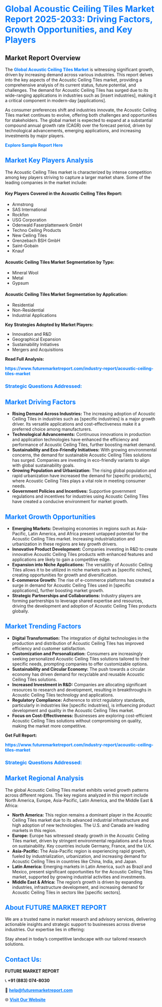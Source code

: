 <h1 style="color: #007BFF;">Global Acoustic Ceiling Tiles Market Report 2025-2033: Driving Factors, Growth Opportunities, and Key Players</h1>

<section id="overview">
<h2>Market Report Overview</h2>
<p>The <a href="https://www.futuremarketreport.com/industry-report/acoustic-ceiling-tiles-market" style="color: #007BFF; text-decoration: none;"><strong>Global Acoustic Ceiling Tiles Market</strong></a> is witnessing significant growth, driven by increasing demand across various industries. This report delves into the key aspects of the Acoustic Ceiling Tiles market, providing a comprehensive analysis of its current status, future potential, and challenges. The demand for Acoustic Ceiling Tiles has surged due to its wide-ranging applications in industries such as [insert industries], making it a critical component in modern-day [applications].</p>
<p>As consumer preferences shift and industries innovate, the Acoustic Ceiling Tiles market continues to evolve, offering both challenges and opportunities for stakeholders. The global market is expected to expand at a substantial compound annual growth rate (CAGR) over the forecast period, driven by technological advancements, emerging applications, and increasing investments by major players.</p>
</section>

<section id="overview">
<p><a href="https://www.futuremarketreport.com/request-sample/reportId=115021" style="color: #007BFF; text-decoration: none;"><strong>Explore Sample Report Here</strong></a></p>
</section>

<section id="key-players">
<h2 style="color: #007BFF;">Market Key Players Analysis</h2>
<p>The Acoustic Ceiling Tiles market is characterized by intense competition among key players striving to capture a larger market share. Some of the leading companies in the market include:</p>
<h4>Key Players Covered in the Acoustic Ceiling Tiles Report:</h4>
<ul><li>Armstrong</li><li>SAS International</li><li>Rockfon</li><li>USG Corporation</li><li>Odenwald Faserplattenwerk GmbH</li><li>Techno Ceiling Products</li><li>New Ceiling Tiles</li><li>Grenzebach BSH GmbH</li><li>Saint-Gobain</li><li>Knauf</li></ul>
<h4>Acoustic Ceiling Tiles Market Segmentation by Type:</h4>
<ul><li>Mineral Wool</li><li>Metal</li><li>Gypsum</li></ul>

<h4>Acoustic Ceiling Tiles Market Segmentation by Application:</h4>
<ul><li>Residential</li><li>Non-Residential</li><li>Industrial Applications</li></ul>
<p><strong>Key Strategies Adopted by Market Players:</strong></p>
<ul>
<li>Innovation and R&D</li>
<li>Geographical Expansion</li>
<li>Sustainability Initiatives</li>
<li>Mergers and Acquisitions</li>
</ul>
</section>

<section>
<p><strong>Read Full Analysis: </strong></p><a href="https://www.futuremarketreport.com/industry-report/acoustic-ceiling-tiles-market" style="color: #007BFF; text-decoration: none;"><strong>https://www.futuremarketreport.com/industry-report/acoustic-ceiling-tiles-market</strong></a>
<h3 style="color: #007BFF;">Strategic Questions Addressed:</h3>
</section>

<section id="driving-factors">
<h2 style="color: #007BFF;">Market Driving Factors</h2>
<ul>
<li><strong>Rising Demand Across Industries:</strong> The increasing adoption of Acoustic Ceiling Tiles in industries such as [specific industries] is a major growth driver. Its versatile applications and cost-effectiveness make it a preferred choice among manufacturers.</li>
<li><strong>Technological Advancements:</strong> Continuous innovations in production and application technologies have enhanced the efficiency and performance of Acoustic Ceiling Tiles, further boosting market demand.</li>
<li><strong>Sustainability and Eco-Friendly Initiatives:</strong> With growing environmental concerns, the demand for sustainable Acoustic Ceiling Tiles solutions has surged. Companies are investing in eco-friendly variants to align with global sustainability goals.</li>
<li><strong>Growing Population and Urbanization:</strong> The rising global population and rapid urbanization have increased the demand for [specific products], where Acoustic Ceiling Tiles plays a vital role in meeting consumer needs.</li>
<li><strong>Government Policies and Incentives:</strong> Supportive government regulations and incentives for industries using Acoustic Ceiling Tiles have created a conducive environment for market growth.</li>
</ul>
</section>

<section id="growth-opportunities">
<h2 style="color: #007BFF;">Market Growth Opportunities</h2>
<ul>
<li><strong>Emerging Markets:</strong> Developing economies in regions such as Asia-Pacific, Latin America, and Africa present untapped potential for the Acoustic Ceiling Tiles market. Increasing industrialization and urbanization in these regions are key growth drivers.</li>
<li><strong>Innovative Product Development:</strong> Companies investing in R&D to create innovative Acoustic Ceiling Tiles products with enhanced features and applications are likely to gain a competitive edge.</li>
<li><strong>Expansion into Niche Applications:</strong> The versatility of Acoustic Ceiling Tiles allows it to be utilized in niche markets such as [specific niches], creating opportunities for growth and diversification.</li>
<li><strong>E-commerce Growth:</strong> The rise of e-commerce platforms has created a surge in demand for Acoustic Ceiling Tiles used in [specific applications], further boosting market growth.</li>
<li><strong>Strategic Partnerships and Collaborations:</strong> Industry players are forming partnerships to leverage shared expertise and resources, driving the development and adoption of Acoustic Ceiling Tiles products globally.</li>
</ul>
</section>

<section id="trending-factors">
<h2 style="color: #007BFF;">Market Trending Factors</h2>
<ul>
<li><strong>Digital Transformation:</strong> The integration of digital technologies in the production and distribution of Acoustic Ceiling Tiles has improved efficiency and customer satisfaction.</li>
<li><strong>Customization and Personalization:</strong> Consumers are increasingly seeking personalized Acoustic Ceiling Tiles solutions tailored to their specific needs, prompting companies to offer customizable options.</li>
<li><strong>Sustainability and Circular Economy:</strong> The push towards a circular economy has driven demand for recyclable and reusable Acoustic Ceiling Tiles solutions.</li>
<li><strong>Increased Investment in R&D:</strong> Companies are allocating significant resources to research and development, resulting in breakthroughs in Acoustic Ceiling Tiles technology and applications.</li>
<li><strong>Regulatory Compliance:</strong> Adherence to strict regulatory standards, particularly in industries like [specific industries], is influencing product development and quality in the Acoustic Ceiling Tiles market.</li>
<li><strong>Focus on Cost-Effectiveness:</strong> Businesses are exploring cost-efficient Acoustic Ceiling Tiles solutions without compromising on quality, making the market more competitive.</li>
</ul>
</section>

<section>
<p><strong>Get Full Report: </strong></p><a href="https://www.futuremarketreport.com/industry-report/acoustic-ceiling-tiles-market" style="color: #007BFF; text-decoration: none;"><strong>https://www.futuremarketreport.com/industry-report/acoustic-ceiling-tiles-market</strong></a>
<h3 style="color: #007BFF;">Strategic Questions Addressed:</h3>
</section>


<section id="regional-analysis">
<h2 style="color: #007BFF;">Market Regional Analysis</h2>
<p>The global Acoustic Ceiling Tiles market exhibits varied growth patterns across different regions. The key regions analyzed in this report include North America, Europe, Asia-Pacific, Latin America, and the Middle East & Africa:</p>
<ul>
<li><strong>North America:</strong> This region remains a dominant player in the Acoustic Ceiling Tiles market due to its advanced industrial infrastructure and high adoption of new technologies. The U.S. and Canada are leading markets in this region.</li>
<li><strong>Europe:</strong> Europe has witnessed steady growth in the Acoustic Ceiling Tiles market, driven by stringent environmental regulations and a focus on sustainability. Key countries include Germany, France, and the U.K.</li>
<li><strong>Asia-Pacific:</strong> The Asia-Pacific region is experiencing rapid growth, fueled by industrialization, urbanization, and increasing demand for Acoustic Ceiling Tiles in countries like China, India, and Japan.</li>
<li><strong>Latin America:</strong> Emerging markets in Latin America, such as Brazil and Mexico, present significant opportunities for the Acoustic Ceiling Tiles market, supported by growing industrial activities and investments.</li>
<li><strong>Middle East & Africa:</strong> The region’s growth is driven by expanding industries, infrastructure development, and increasing demand for Acoustic Ceiling Tiles in sectors like [specific sectors].</li>
</ul>
</section>

<footer>
<h2 style="color: #007BFF;">About FUTURE MARKET REPORT</h2>
<p>We are a trusted name in market research and advisory services, delivering actionable insights and strategic support to businesses across diverse industries. Our expertise lies in offering:</p>

<p>Stay ahead in today’s competitive landscape with our tailored research solutions.</p>

<h2 style="color: #007BFF;">Contact Us:</h2>
<p><strong>FUTURE MARKET REPORT</strong></p>
<p>📞 <strong>+91 (883) 074-8030</strong></p>
<p>📧 <strong><a href="mailto:help@futuremarketreport.com" style="color: #007BFF;">help@futuremarketreport.com</a></strong></p>
<p>🌐 <strong><a href="https://www.futuremarketreport.com/" style="color: #007BFF;">Visit Our Website</a></strong></p>
</footer>